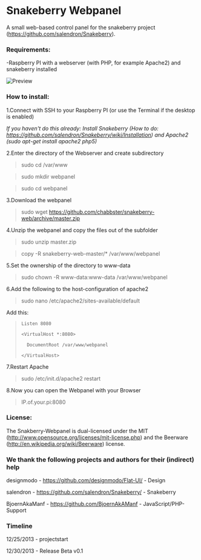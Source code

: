 Snakeberry Webpanel
==============



A small web-based control panel for the snakeberry project (https://github.com/salendron/Snakeberry).

### Requirements:


-Raspberry PI with a webserver (with PHP, for example Apache2) and snakeberry installed


![Preview](http://s14.directupload.net/images/131230/vphpws69.png "Preview")


### How to install:


1.Connect with SSH to your Raspberry PI (or use the Terminal if the desktop is enabled)

*If you haven't do this already:
Install Snakeberry (How to do: https://github.com/salendron/Snakeberry/wiki/Installation) and Apache2 (sudo apt-get install apache2 php5)*

2.Enter the directory of the Webserver and create subdirectory

> sudo cd /var/www

> sudo mkdir webpanel

> sudo cd webpanel

3.Download the webpanel

> sudo wget https://github.com/chabbster/snakeberry-web/archive/master.zip

4.Unzip the webpanel and copy the files out of the subfolder

> sudo unzip master.zip

> copy -R snakeberry-web-master/* /var/www/webpanel

5.Set the ownership of the directory to www-data

> sudo chown -R www-data:www-data /var/www/webpanel

6.Add the following to the host-configuration of apache2

> sudo nano /etc/apache2/sites-available/default

Add this:

>  `Listen 8080`
>
> `<VirtualHost *:8080>`
> 
>       DocumentRoot /var/www/webpanel 
>      
> `</VirtualHost> `

7.Restart Apache

> sudo /etc/init.d/apache2 restart

8.Now you can open the Webpanel with your Browser

> IP.of.your.pi:8080

### License:

The Snakberry-Webpanel is dual-licensed under the MIT (http://www.opensource.org/licenses/mit-license.php) and the Beerware (http://en.wikipedia.org/wiki/Beerware) license.

### We thank the following projects and authors for their (indirect) help

designmodo - https://github.com/designmodo/Flat-UI/ - Design

salendron - https://github.com/salendron/Snakeberry/ - Snakeberry

BjoernAkaManf - https://github.com/BjoernAkAManf - JavaScript/PHP-Support


### Timeline

12/25/2013 - projectstart

12/30/2013 - Release Beta v0.1
